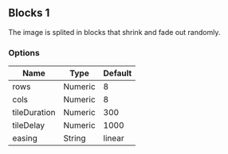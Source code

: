 ---
---

## Blocks 1

The image is splited in blocks that shrink and fade out randomly.

### Options

| Name | Type | Default |
|------|------|---------|
| rows | Numeric | 8 |
| cols | Numeric | 8 |
| tileDuration | Numeric | 300 |
| tileDelay | Numeric | 1000 |
| easing | String | linear |
